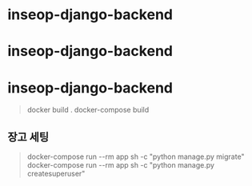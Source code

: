 # inseop-django-backend
# inseop-django-backend
# inseop-django-backend

> docker build . 
> docker-compose build

## 장고 세팅

> docker-compose run --rm app sh -c "python manage.py migrate"
> docker-compose run --rm app sh -c "python manage.py createsuperuser"
